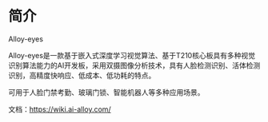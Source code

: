 # 简介

Alloy-eyes

Alloy-eyes是一款基于嵌入式深度学习视觉算法、基于T210核心板具有多种视觉识别算法能力的AI开发板，采用双摄图像分析技术，具有人脸检测识别、活体检测识别，高精度快响应、低成本、低功耗的特点。

可用于人脸门禁考勤、玻璃门锁、智能机器人等多种应用场景。

文档：https://wiki.ai-alloy.com/

